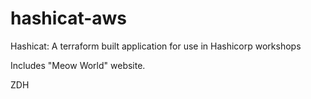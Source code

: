 # hashicat-aws
Hashicat: A terraform built application for use in Hashicorp workshops

Includes "Meow World" website.

ZDH


